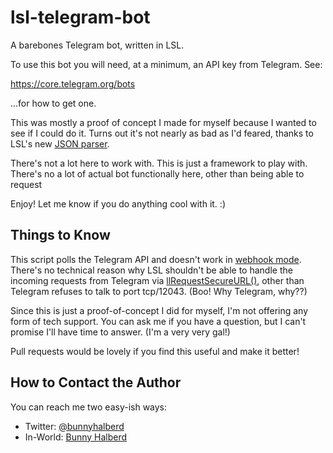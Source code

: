 # lsl-telegram-bot
A barebones Telegram bot, written in LSL.

To use this bot you will need, at a minimum, an API key from Telegram. See:

https://core.telegram.org/bots

...for how to get one.

This was mostly a proof of concept I made for myself because I wanted to see if I could do it. Turns out it's not nearly as bad as I'd feared, thanks to LSL's new [JSON parser](http://wiki.secondlife.com/wiki/Json_usage_in_LSL).

There's not a lot here to work with. This is just a framework to play with. There's no a lot of actual bot functionally here, other than being able to request 

Enjoy! Let me know if you do anything cool with it. :)



## Things to Know

This script polls the Telegram API and doesn't work in [webhook mode](https://core.telegram.org/bots/api#setwebhook). There's no technical reason why LSL shouldn't be able to handle the incoming requests from Telegram via [llRequestSecureURL()](http://wiki.secondlife.com/wiki/LlRequestSecureURL), other than Telegram refuses to talk to port tcp/12043. (Boo! Why Telegram, why??)

Since this is just a proof-of-concept I did for myself, I'm not offering any form of tech support. You can ask me if you have a question, but I can't promise I'll have time to answer. (I'm a very very gal!)

Pull requests would be lovely if you find this useful and make it better!



## How to Contact the Author

You can reach me two easy-ish ways:

* Twitter: [@bunnyhalberd](https://twitter.com/bunnyhalberd)
* In-World: [Bunny Halberd](https://my.secondlife.com/bunny.halberd) 